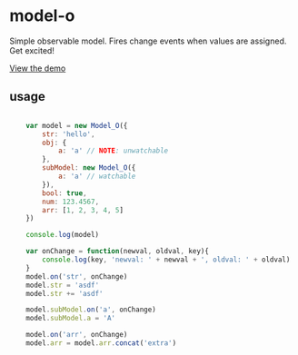 # model-o

Simple observable model. Fires change events when values are assigned. Get excited!

[View the demo](https://positlabs.github.io/model-o/)

## usage

```javascript

	var model = new Model_O({
		str: 'hello',
		obj: {
			a: 'a' // NOTE: unwatchable
		},
		subModel: new Model_O({
			a: 'a' // watchable
		}),
		bool: true,
		num: 123.4567,
		arr: [1, 2, 3, 4, 5]
	})

	console.log(model)

	var onChange = function(newval, oldval, key){
		console.log(key, 'newval: ' + newval + ', oldval: ' + oldval)
	}
	model.on('str', onChange)
	model.str = 'asdf'
	model.str += 'asdf'

	model.subModel.on('a', onChange)
	model.subModel.a = 'A'

	model.on('arr', onChange)
	model.arr = model.arr.concat('extra')

```